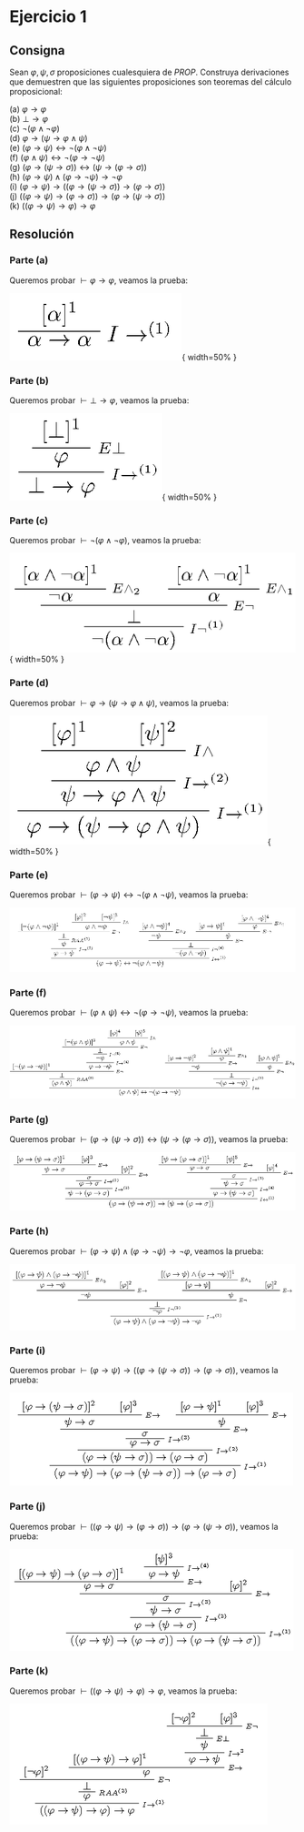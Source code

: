 # Ejercicio 1

## Consigna

Sean $\varphi, \psi, \sigma$ proposiciones cualesquiera de $PROP$. Construya derivaciones que demuestren que las siguientes proposiciones son teoremas del cálculo proposicional:

(a) $\varphi \rightarrow \varphi$  
(b) $\bot \rightarrow \varphi$  
(c) $\neg(\varphi \land \neg \varphi)$  
(d) $\varphi \rightarrow (\psi \rightarrow \varphi \land \psi)$  
(e) $(\varphi \rightarrow \psi) \leftrightarrow \neg (\varphi \land \neg \psi)$  
(f) $(\varphi \land \psi) \leftrightarrow \neg (\varphi \rightarrow \neg \psi)$  
(g) $(\varphi \rightarrow (\psi \rightarrow \sigma)) \leftrightarrow (\psi \rightarrow (\varphi \rightarrow \sigma))$  
(h) $(\varphi \rightarrow \psi) \land (\varphi \rightarrow \neg \psi) \rightarrow \neg \varphi$  
(i) $(\varphi \rightarrow \psi) \rightarrow ((\varphi \rightarrow (\psi \rightarrow \sigma)) \rightarrow (\varphi \rightarrow \sigma))$  
(j) $((\varphi \rightarrow \psi) \rightarrow (\varphi \rightarrow \sigma)) \rightarrow (\varphi \rightarrow (\psi \rightarrow \sigma))$  
(k) $((\varphi \rightarrow \psi) \rightarrow \varphi) \rightarrow \varphi$

## Resolución

### Parte (a)

Queremos probar $\vdash\varphi\to\varphi$, veamos la prueba:

![Figura 1](../images/ej1fig1.png){ width=50% }

### Parte (b)

Queremos probar $\vdash\bot\rightarrow \varphi$, veamos la prueba:

![Figura 2](../images/ej1fig2.png){ width=50% }

### Parte (c)

Queremos probar $\vdash\neg(\varphi \land \neg \varphi)$, veamos la prueba:

![Figura 3](../images/ej1fig3.png){ width=50% }

### Parte (d)

Queremos probar $\vdash\varphi \rightarrow (\psi \rightarrow \varphi \land \psi)$, veamos la prueba:

![Figura 4](../images/ej1fig4.png){ width=50% }

### Parte (e)

Queremos probar $\vdash(\varphi \rightarrow \psi) \leftrightarrow \neg (\varphi \land \neg \psi)$, veamos la prueba:

![Figura 5](../images/ej1fig5.png)

### Parte (f)

Queremos probar $\vdash(\varphi \land \psi) \leftrightarrow \neg (\varphi \rightarrow \neg \psi)$, veamos la prueba:

![Figura 6](../images/ej1fig6.png)

### Parte (g)

Queremos probar $\vdash(\varphi \rightarrow (\psi \rightarrow \sigma)) \leftrightarrow (\psi \rightarrow (\varphi \rightarrow \sigma))$, veamos la prueba:

![Figura 7](../images/ej1fig7.png)

### Parte (h)

Queremos probar $\vdash(\varphi \rightarrow \psi) \land (\varphi \rightarrow \neg \psi) \rightarrow \neg \varphi$, veamos la prueba:

![Figura 8](../images/ej1fig8.png)

### Parte (i)

Queremos probar $\vdash(\varphi \rightarrow \psi) \rightarrow ((\varphi \rightarrow (\psi \rightarrow \sigma)) \rightarrow (\varphi \rightarrow \sigma))$, veamos la prueba:

![Figura 9](../images/ej1fig9.png)

### Parte (j)

Queremos probar $\vdash((\varphi \rightarrow \psi) \rightarrow (\varphi \rightarrow \sigma)) \rightarrow (\varphi \rightarrow (\psi \rightarrow \sigma))$, veamos la prueba:

![Figura 10](../images/ej1fig10.png)

### Parte (k)

Queremos probar $\vdash((\varphi \rightarrow \psi) \rightarrow \varphi) \rightarrow \varphi$, veamos la prueba:

![Figura 11](../images/ej1fig11.png)

